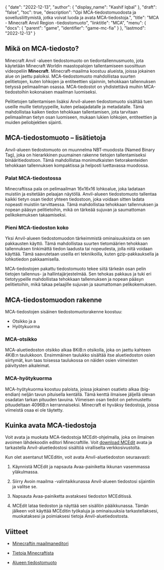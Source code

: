 {
  "date": "2022-12-13",
  "author": {
    "display_name": "Kashif Iqbal"
},
  "draft": "false",
  "toc": true,
  "description": "Opi MCA-tiedostomuodosta ja sovellusliittymistä, jotka voivat luoda ja avata MCA-tiedostoja.",
  "title": "MCA - Minecraft Anvil Region -tiedostomuoto",
  "linktitle": "MCA",
  "menu": {
    "docs": {
      "parent": "game",
      "identifier": "game-mc-fia"
}
},
  "lastmod": "2022-12-13"
}

## Mikä on MCA-tiedosto?

Minecraft Anvil -alueen tiedostomuoto on tiedontallennusmuoto, jota käytetään Minecraft Worldin maastopalojen tallentamiseen suosittuun videopeliin **Minecraft**. Minecraft-maailma koostuu alueista, joissa jokainen alue on jaettu paloiksi. MCA-tiedostomuoto mahdollistaa suurten pelitietojen, kuten lohkojen ja entiteettien sijainnin, tehokkaan tallennuksen tietyssä pelimaailman osassa. MCA-tiedostot on yhdistettävä muihin MCA-tiedostoihin kokonaisen maailman luomiseksi.

Pelitietojen tallentamisen lisäksi Anvil-alueen tiedostomuoto sisältää tuen useille muille tietotyypeille, kuten pelaajadatalle ja metadatalle. Tämä mahdollistaa kaiken tiedon tehokkaan tallentamisen, jota tarvitaan pelimaailman tietyn osan luomiseen, mukaan lukien lohkojen, entiteettien ja muiden peliobjektien sijainti.

## MCA-tiedostomuoto – lisätietoja

Anvil-alueen tiedostomuoto on muunnelma NBT-muodosta (Named Binary Tag), joka on hierarkkinen puumainen rakenne tietojen tallentamiseksi binääritiedostoon. Tämä mahdollistaa monimutkaisten tietorakenteiden tehokkaan tallennuksen kompaktissa ja helposti luettavassa muodossa.

### Palat MCA-tiedostossa

Minecraftissa pala on pelimaailman 16x16x16 lohkoalue, joka ladataan muistiin ja esitetään pelaajan näytöllä. Anvil-alueen tiedostomuoto tallentaa kaikki tietyn osan tiedot yhteen tiedostoon, joka voidaan sitten ladata nopeasti muistiin tarvittaessa. Tämä mahdollistaa tehokkaan tallennuksen ja nopean pääsyn pelitietoihin, mikä on tärkeää sujuvan ja saumattoman pelikokemuksen takaamiseksi.

### Pieni MCA-tiedoston koko

Yksi Anvil-alueen tiedostomuodon tärkeimmistä ominaisuuksista on sen pakkausten käyttö. Tämä mahdollistaa suurten tietomäärien tehokkaan tallennuksen tinkimättä tiedon laadusta tai nopeudesta, jolla niitä voidaan käyttää. Tämä saavutetaan useilla eri tekniikoilla, kuten gzip-pakkauksella ja lohkotiedon pakkaamisella.

MCA-tiedostojen pakattu tiedostomuoto tekee siitä tärkeän osan pelin tietojen tallennus- ja hallintajärjestelmää. Sen tehokas pakkaus ja tuki eri tietotyypeille mahdollistaa tehokkaan tallennuksen ja nopean pääsyn pelitietoihin, mikä takaa pelaajille sujuvan ja saumattoman pelikokemuksen.

## MCA-tiedostomuodon rakenne

MCA-tiedostojen sisäinen tiedostomuotorakenne koostuu:
 * Otsikko ja a
 * Hyötykuorma

### MCA-otsikko

MCA-aluetiedoston otsikko alkaa 8KiB:n otsikolla, joka on jaettu kahteen 4KiB:n taulukkoon. Ensimmäinen taulukko sisältää itse aluetiedoston osien siirtymät, kun taas toisessa taulukossa on näiden osien viimeisten päivitysten aikaleimat.

### MCA-hyötykuorma

MCA-hyötykuorma koostuu paloista, joissa jokainen osatieto alkaa (big-endian) neljän tavun pituisella kentällä. Tämä kenttä ilmaisee jäljellä olevan osadatan tarkan pituuden tavuina. Viimeisen osan tiedot on pehmustettu pituudeltaan 4096B:n kerrannaiseksi. Minecraft ei hyväksy tiedostoja, joissa viimeistä osaa ei ole täytetty.

## Kuinka avata MCA-tiedostoja

Voit avata ja muokata MCA-tiedostoja MCEdit-ohjelmalla, joka on ilmainen avoimen lähdekoodin editori Minecraftille. Voit [download MCEdit](https://www.mcedit.net/) avata ja tarkastella Anvil-aluetiedostosi sisältöä viralliselta verkkosivustolta.

Kun olet asentanut MCEditin, voit avata Anvil-aluetiedoston seuraavasti:

 1. Käynnistä MCEdit ja napsauta Avaa-painiketta ikkunan vasemmassa yläkulmassa.

 1. Siirry Avoin maailma -valintaikkunassa Anvil-alueen tiedostosi sijaintiin ja valitse se.

 1. Napsauta Avaa-painiketta avataksesi tiedoston MCEditissä.

 1. MCEdit lataa tiedoston ja näyttää sen sisällön pääikkunassa. Tämän jälkeen voit käyttää MCEditin työkaluja ja ominaisuuksia tarkastellaksesi, muokataksesi ja poimiaksesi tietoja Anvil-aluetiedostosta.

## Viitteet

* [Minecraftin maailmaneditori](https://www.mcedit.net/)

* [Tietoja Minecraftista](https://www.minecraft.net/)

* [Alueen tiedostomuoto](https://minecraft.wiki/w/Region_file_format)


